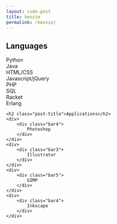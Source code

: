 ```yaml
---
layout: code-post
title: kenzie
permalink: /kenzie/
---
```

<div class="code graphs">
    <h2 class="post-title">Languages</h2>
    <div>
        <div class="bar5">
            Python
        </div>
    </div>
    <div>
        <div class="bar3">
            Java
        </div>
    </div>
    <div>
        <div class="bar5">
            HTML/CSS
        </div>
    </div>
    <div>
        <div class="bar4">
            Javascript/jQuery
        </div>
    </div>
    <div>
        <div class="bar4">
            PHP
        </div>
    </div>
    <div>
        <div class="bar4">
            SQL
        </div>
    </div>
    <div>
        <div class="bar3">
            Racket
        </div>
    </div>
    <div>
        <div class="bar3">
            Erlang
        </div>
    </div>

    <h2 class="post-title">Applications</h2>
    <div>
        <div class="bar4">
            Photoshop
        </div>
    </div>
    <div>
        <div class="bar3">
            Illustrator
        </div>
    </div>
    <div>
        <div class="bar5">
            GIMP
        </div>
    </div>
    <div>
        <div class="bar4">
            Inkscape
        </div>
    </div>
</div>